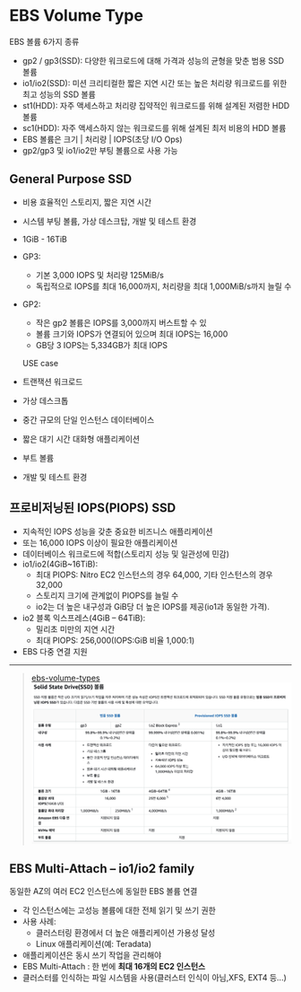 # EBS Volume Type

EBS 볼륨 6가지 종류
- gp2 / gp3(SSD): 다양한 워크로드에 대해 가격과 성능의 균형을 맞춘 범용 SSD 볼륨
- io1/io2(SSD): 미션 크리티컬한 짧은 지연 시간 또는 높은 처리량 워크로드를 위한 최고 성능의 SSD 볼륨
- st1(HDD): 자주 액세스하고 처리량 집약적인 워크로드를 위해 설계된 저렴한 HDD 볼륨
- sc1(HDD): 자주 액세스하지 않는 워크로드를 위해 설계된 최저 비용의 HDD 볼륨
- EBS 볼륨은 크기 | 처리량 | IOPS(초당 I/O Ops) 
- gp2/gp3 및 io1/io2만 부팅 볼륨으로 사용 가능


## General Purpose SSD

- 비용 효율적인 스토리지, 짧은 지연 시간
- 시스템 부팅 볼륨, 가상 데스크탑, 개발 및 테스트 환경 
- 1GiB - 16TiB
- GP3:
  - 기본 3,000 IOPS 및 처리량 125MiB/s
  - 독립적으로 IOPS를 최대 16,000까지, 처리량을 최대 1,000MiB/s까지 늘릴 수
- GP2:
  - 작은 gp2 볼륨은 IOPS를 3,000까지 버스트할 수 있
  - 볼륨 크기와 IOPS가 연결되어 있으며 최대 IOPS는 16,000
  - GB당 3 IOPS는 5,334GB가 최대 IOPS

  USE case

- 트랜잭션 워크로드
- 가상 데스크톱
- 중간 규모의 단일 인스턴스 데이터베이스
- 짧은 대기 시간 대화형 애플리케이션
- 부트 볼륨
- 개발 및 테스트 환경

## 프로비저닝된 IOPS(PIOPS) SSD
- 지속적인 IOPS 성능을 갖춘 중요한 비즈니스 애플리케이션
- 또는 16,000 IOPS 이상이 필요한 애플리케이션
- 데이터베이스 워크로드에 적합(스토리지 성능 및 일관성에 민감)
- io1/io2(4GiB~16TiB):
  - 최대 PIOPS: Nitro EC2 인스턴스의 경우 64,000, 기타 인스턴스의 경우 32,000
  - 스토리지 크기에 관계없이 PIOPS를 늘릴 수 
  - io2는 더 높은 내구성과 GiB당 더 높은 IOPS를 제공(io1과 동일한 가격).
- io2 블록 익스프레스(4GiB – 64TiB):
  - 밀리초 미만의 지연 시간
  - 최대 PIOPS: 256,000(IOPS:GiB 비율 1,000:1)
- EBS 다중 연결 지원

---

> [ebs-volume-types](https://docs.aws.amazon.com/ko_kr/AWSEC2/latest/UserGuide/ebs-volume-types.html)
![EBS TYPE](../images/AWS/EBS_VolumeType.png)

## EBS Multi-Attach – io1/io2 family

동일한 AZ의 여러 EC2 인스턴스에 동일한 EBS 볼륨 연결
- 각 인스턴스에는 고성능 볼륨에 대한 전체 읽기 및 쓰기 권한
- 사용 사례:
  - 클러스터링 환경에서 더 높은 애플리케이션 가용성 달성
  - Linux 애플리케이션(예: Teradata)
- 애플리케이션은 동시 쓰기 작업을 관리해야
- EBS Multi-Attach : 한 번에 **최대 16개의 EC2 인스턴스** 
- 클러스터를 인식하는 파일 시스템을 사용(클러스터 인식이 아님,XFS, EXT4 등...)